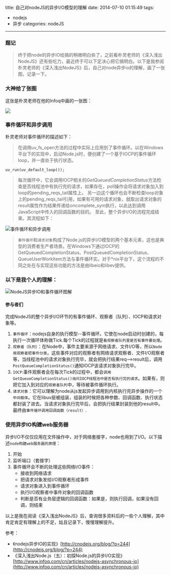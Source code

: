 title: 自己对nodeJS的异步I/O模型的理解
date: 2014-07-10 01:15:49
tags:
- nodejs
- 异步
categories: nodeJS
---
### 题记
> 终于把node的异步IO给搞的稍微明白些了，之前看朴灵老师的《深入浅出NodeJS》还有些吃力，最近终于可以下定决心把它搞明白。以下是我参阅朴灵老师的《深入浅出NodeJS》后，自己对node异步io的理解，画了一张图，记录一下。
<!-- more -->

### 大神给了张图
这张是朴灵老师在他的Infoq中画的一张图：

![](/images/nodeio2.png)

### 事件循环和异步调用

朴灵老师对事件循环的描述如下：
> 在调用uv_fs_open方法的过程中实际上应用到了事件循环。以在Windows平台下的实现中，启动Node.js时，便创建了一个基于IOCP的事件循环loop，并一直处于执行状态。

`uv_run(uv_default_loop());`

> 每次循环中，它会调用IOCP相关的*GetQueuedCompletionStatus*方法检查是否线程池中有执行完的请求，如果存在，poll操作会将请求对象加入到loop的pending_reqs_tail属性上。 另一边这个循环也会不断检查loop对象上的pending_reqs_tail引用，如果有可用的请求对象，就取出请求对象的result属性作为结果传递给oncomplete_sym执行，以此达到调用JavaScript中传入的回调函数的目的。 至此，整个异步I/O的流程完成结束。其流程如下：

![事件循环和异步调用](/images/nodeio3.png)

> `事件循环`和`请求对象`构成了Node.js的异步I/O模型的两个基本元素，这也是典型的消费者生产者场景。在Windows下通过IOCP的GetQueuedCompletionStatus、PostQueuedCompletionStatus、QueueUserWorkItem方法与事件循环实。对于*nix平台下，这个流程的不同之处在与实现这些功能的方法是由libeio和libev提供。

### 以下是我个人的理解：
   
![NodeJS异步IO和事件循环图解](/images/nodeio.png)

#### 参与者们
完成NodeJS的整个异步I/O环节的有事件循环、观察者（队列）、IOCP和请求对象等。
	
 1. `事件循环`：nodejs自身的执行模型--事件循环。它使在node启动时创建的，每执行一次循环体称做Tick.每个Tick的过程就是`看观察者队列里是否有事件要处理`。
 2. `观察者（队列）`：在Node中，事件主要来源于网络请求、文件I/O等，所以`Node用观察者把事件分类`，这些事件对应的观察者有网络请求观察者、文件I/O观察者等，当线程池中的请求对象执行完毕，就会把执行结果req-->result后，调用`PostQueueCompletionStatus()`通知IOCP该请求对象执行完毕。
 3. `IOCP`:事件观察者会在每次Tick的过程中，都会`调用GetQueueCompletionStatus()询问IOCP线程池中是否有执行完的请求`。如果有，则把它加入到对应的`观察者队列`中，等待被事件循环执行。
 4. `请求对象`：它可以理解为node从js发起异步调用到内核执行完异步操作的一个`中间载体`。它在libuv层被组装，组装的时候把各种参数、回调函数、执行状态都封装了进去。当请求对象执行完毕后，会把执行结果封装到他的result中。最终由`事件循环调用回调函数（result）`.

### 使用异步IO构建web服务器
异步I/O不仅仅应用在文件操作中，对于网络套接字，node也用到了I/O。以下描述`node构建web服务器的原理`：

1. 开始
2. 监听端口（套接字）
3. 事件循环会不断的处理这些网络I/O事件：
	- 接收到网络请求
	- 把请求对象发给I/O观察者形成事件
	- 请求对象进入到事件循环
	- 执行I/O观察者中事件对象的回调函数
	- 判断是否有业务层逻辑的回调函数：如果是，则执行回调，如果没有回调，则结束

以上是我在阅读《深入浅出NodeJS》后，查询很多资料后的一些个人理解，其中肯定肯定有理解上的不足，姑且记录下，慢慢理解提升。


参考：

* 《nodejs异步IO的实现》[http://cnodejs.org/blog/?p=244](http://cnodejs.org/blog/?p=244)
* 《深入浅出Node.js（五）：初探Node.js的异步I/O实现》[http://www.infoq.com/cn/articles/nodejs-asynchronous-io](http://www.infoq.com/cn/articles/nodejs-asynchronous-io)
